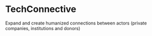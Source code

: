 # TechConnective
Expand and create humanized connections between actors (private companies, institutions and donors)
